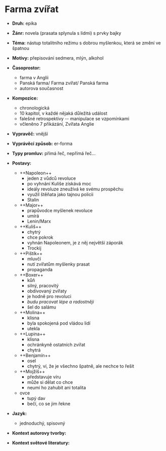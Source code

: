 # Farma zvířat
- __Druh:__ epika
- __Žánr:__ novela (prasata splynula s lidmi) s prvky bajky
- __Téma:__ nástup totalitního režimu s dobrou myšlenkou, která se změní ve špatnou
- __Motivy:__ přepisování sedmera, mlýn, alkohol
- __Časoprostor:__
	- farma v Anglii
	- Panská farma/ Farma zvířat/ Panská farma
	- autorova současnost
- __Kompozice:__
	- chronologická
	- 10 kapitol, v každé nějaká důležitá událost
	- falešné retrospektivy -- manipulace se vzpomínkami
	- včleněno 7 přikázání, Zvířata Anglie
- __Vypravěč:__ vnější
- __Vyprávěcí způsob:__ er-forma
- __Typy promluv:__ přímá řeč, nepřímá řeč...
- __Postavy:__ 
	- ++Napoleon++
		- jeden z vůdců revoluce
		- po vyhnání Kuliše získává moc
		- ideály revoluze zneužívá ke svému prospěchu
		- využil štěňata jako tajnou policii
		- Stalin
	- ++Major++
		- prapůvodce myšlenek revoluce
		- umírá
		- Lenin/Marx
	- ++Kuliš++
		- chytrý
		- chce pokrok
		- vyhnán Napoleonem, je z něj největší záporák
		- Trockij
	- ++Pištík++
		- mluvčí
		- nutí zvířatům myšlenky prasat
		- propaganda
	- ++Boxer++
	    - kůň
	    - silný, pracovitý
	    - obdivovaný zvířaty
	    - je hodně pro revoluci
	    - _budu pracovat lépe a radostněji_
	    - šel do salámu
	- ++Molina++
		- klisna
		- byla spokojená pod vládou lidí
		- utekla
	- ++Lupina++
		- klisna
		- ochránkyně ostatních zvířat
		- chytrá
	- ++Benjamín++
	    - osel
	    - chytrý, ví, že je všechno špatně, ale nechce to řešit
	- ++Mojžíš++
	    - představuje víru
	    - může si dělat co chce
	    - neumí ho zahubit ani totalita
	- ovce
	    - tupý dav
	    - bečí, co se jim řekne
- __Jazyk:__
	- jednoduchý, spisovný
- __Kontext autorovy tvorby:__

- __Kontext světové literatury:__